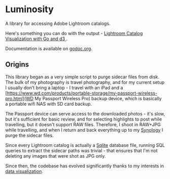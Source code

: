 # Luminosity

A library for accessing Adobe Lightroom catalogs.

Here's something you can do with the output -
[Lightroom Catalog Visualization with Go and d3 ](https://monster.partyhat.co/article/lightroom-catalog-visualization/).

Documentation is available on
[godoc.org](https://godoc.org/github.com/aalpern/luminosity).

## Origins

This library began as a very simple script to purge sidecar files from
disk. The bulk of my photography is travel photography, and for my
current setup I usually don't bring a laptop - I travel with an iPad
and a
[https://www.wd.com/products/portable-storage/my-passport-wireless-pro.html](WD
My Passport Wireless Pro) backup device, which is basically a portable
wifi NAS with SD card backup.

The Passport device can serve access to the downloaded photos - it's
slow, but it's sufficient for basic review, and for selecting
highlights to post while travelling, but it doesn't support RAW
files. Therefore, I shoot in RAW+JPG while travelling, and when I
return and back everything up to my
[Synology](https://monster.partyhat.co/article/photo-backup-evolution-2019-edition/)
I purge the sidecar files. 

Since every Lightroom catalog is actually a
[Sqlite](https://www.sqlite.org/) database file, running SQL queries
to extract the sidecar paths was trivial - that ensures that I'm not
deleting any images that were shot as JPG only.

Since then, the codebase has evolved significantly thanks to my
interests in [data
visualization](https://monster.partyhat.co/article/lightroom-catalog-visualization/).
